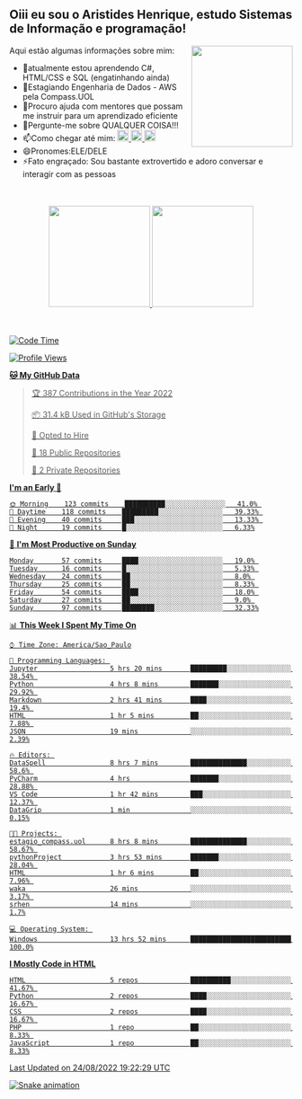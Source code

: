 ## Oiii eu sou o Aristides Henrique, estudo Sistemas de Informação e programação!

<div >
Aqui estão algumas informações sobre mim:<img align="right" height="180em" src="https://user-images.githubusercontent.com/97318481/177042589-45d62122-82a9-4a32-b3a7-87b322825b2f.png">
</div>

- 🌱atualmente estou aprendendo C#, HTML/CSS e SQL (engatinhando ainda)
- 👯Estagiando Engenharia de Dados - AWS pela Compass.UOL
- 🤔Procuro ajuda com mentores que possam me instruir para um aprendizado eficiente
- 💬Pergunte-me sobre QUALQUER COISA!!!
- 📫Como chegar até mim:
  <a href="https://www.instagram.com/aryhenry/" target="_blank">
  <img src="https://img.shields.io/badge/-Instagram-%23E4405F?style=for-the-badge&logo=instagram&logoColor=black" height="20px">
  </a>
  <a href="https://www.linkedin.com/in/aristides-henrique/" target="_blank">
  <img src="https://img.shields.io/badge/-LinkedIn-%230077B5?style=for-the-badge&logo=linkedin&logoColor=black" height="20px">
  </a> 
  <a href="mailto:arihenriqueuna@gmail.com">
  <img src="https://img.shields.io/badge/-Gmail-%23333?style=for-the-badge&logo=gmail&logoColor=white" height="20px">
  </a>
- 😄Pronomes:ELE/DELE
- ⚡Fato engraçado: Sou bastante extrovertido e adoro conversar e interagir com as pessoas
<br/>
<br/>
<div align="center">
  <a href="https://github.com/arihenrique">
  <img height="180em" src="https://github-readme-stats.vercel.app/api?username=arihenrique&show_icons=true&theme=dracula&include_all_commits=true&count_private=true"/>
  <img height="180em" src="https://github-readme-stats.vercel.app/api/top-langs/?username=arihenrique&layout=compact&langs_count=7&theme=dracula"/>
</div><br/><br/>

<!--START_SECTION:waka-->
![Code Time](http://img.shields.io/badge/Code%20Time-62%20hrs%2023%20mins-blue)

![Profile Views](http://img.shields.io/badge/Profile%20Views-125-blue)

**🐱 My GitHub Data** 

> 🏆 387 Contributions in the Year 2022
 > 
> 📦 31.4 kB Used in GitHub's Storage 
 > 
> 💼 Opted to Hire
 > 
> 📜 18 Public Repositories 
 > 
> 🔑 2 Private Repositories  
 > 
**I'm an Early 🐤** 

```text
🌞 Morning    123 commits    ██████████░░░░░░░░░░░░░░░   41.0% 
🌇 Daytime    118 commits    █████████░░░░░░░░░░░░░░░░   39.33% 
🌃 Evening    40 commits     ███░░░░░░░░░░░░░░░░░░░░░░   13.33% 
🌙 Night      19 commits     █░░░░░░░░░░░░░░░░░░░░░░░░   6.33%

```
📅 **I'm Most Productive on Sunday** 

```text
Monday       57 commits     ████░░░░░░░░░░░░░░░░░░░░░   19.0% 
Tuesday      16 commits     █░░░░░░░░░░░░░░░░░░░░░░░░   5.33% 
Wednesday    24 commits     ██░░░░░░░░░░░░░░░░░░░░░░░   8.0% 
Thursday     25 commits     ██░░░░░░░░░░░░░░░░░░░░░░░   8.33% 
Friday       54 commits     ████░░░░░░░░░░░░░░░░░░░░░   18.0% 
Saturday     27 commits     ██░░░░░░░░░░░░░░░░░░░░░░░   9.0% 
Sunday       97 commits     ████████░░░░░░░░░░░░░░░░░   32.33%

```


📊 **This Week I Spent My Time On** 

```text
⌚︎ Time Zone: America/Sao_Paulo

💬 Programming Languages: 
Jupyter                  5 hrs 20 mins       █████████░░░░░░░░░░░░░░░░   38.54% 
Python                   4 hrs 8 mins        ███████░░░░░░░░░░░░░░░░░░   29.92% 
Markdown                 2 hrs 41 mins       ████░░░░░░░░░░░░░░░░░░░░░   19.4% 
HTML                     1 hr 5 mins         ██░░░░░░░░░░░░░░░░░░░░░░░   7.88% 
JSON                     19 mins             ░░░░░░░░░░░░░░░░░░░░░░░░░   2.39%

🔥 Editors: 
DataSpell                8 hrs 7 mins        ██████████████░░░░░░░░░░░   58.6% 
PyCharm                  4 hrs               ███████░░░░░░░░░░░░░░░░░░   28.88% 
VS Code                  1 hr 42 mins        ███░░░░░░░░░░░░░░░░░░░░░░   12.37% 
DataGrip                 1 min               ░░░░░░░░░░░░░░░░░░░░░░░░░   0.15%

🐱‍💻 Projects: 
estagio_compass.uol      8 hrs 8 mins        ██████████████░░░░░░░░░░░   58.67% 
pythonProject            3 hrs 53 mins       ███████░░░░░░░░░░░░░░░░░░   28.04% 
HTML                     1 hr 6 mins         ██░░░░░░░░░░░░░░░░░░░░░░░   7.96% 
waka                     26 mins             ░░░░░░░░░░░░░░░░░░░░░░░░░   3.17% 
srhen                    14 mins             ░░░░░░░░░░░░░░░░░░░░░░░░░   1.7%

💻 Operating System: 
Windows                  13 hrs 52 mins      █████████████████████████   100.0%

```

**I Mostly Code in HTML** 

```text
HTML                     5 repos             ██████████░░░░░░░░░░░░░░░   41.67% 
Python                   2 repos             ████░░░░░░░░░░░░░░░░░░░░░   16.67% 
CSS                      2 repos             ████░░░░░░░░░░░░░░░░░░░░░   16.67% 
PHP                      1 repo              ██░░░░░░░░░░░░░░░░░░░░░░░   8.33% 
JavaScript               1 repo              ██░░░░░░░░░░░░░░░░░░░░░░░   8.33%

```



 Last Updated on 24/08/2022 19:22:29 UTC
<!--END_SECTION:waka-->

![Snake animation](https://github.com/arihenrique/arihenrique/blob/output/github-contribution-grid-snake.svg)

